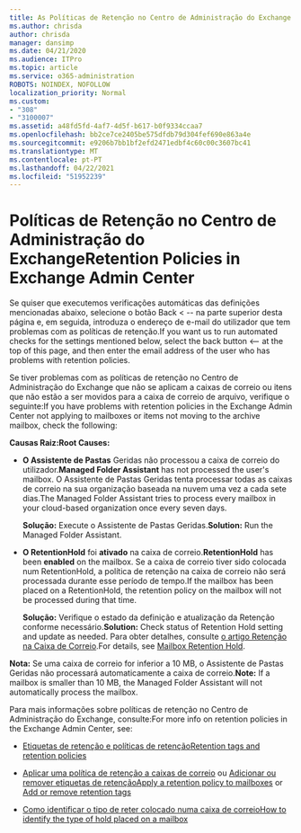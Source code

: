 ```yaml
---
title: As Políticas de Retenção no Centro de Administração do Exchange não funcionam
ms.author: chrisda
author: chrisda
manager: dansimp
ms.date: 04/21/2020
ms.audience: ITPro
ms.topic: article
ms.service: o365-administration
ROBOTS: NOINDEX, NOFOLLOW
localization_priority: Normal
ms.custom:
- "308"
- "3100007"
ms.assetid: a48fd5fd-4af7-4d5f-b617-b0f9334ccaa7
ms.openlocfilehash: bb2ce7ce2405be575dfdb79d304fef690e863a4e
ms.sourcegitcommit: e9206b7bb1bf2efd2471edbf4c60c00c3607bc41
ms.translationtype: MT
ms.contentlocale: pt-PT
ms.lasthandoff: 04/22/2021
ms.locfileid: "51952239"
---
```

# <a name="retention-policies-in-exchange-admin-center"></a><span data-ttu-id="01669-102">Políticas de Retenção no Centro de Administração do Exchange</span><span class="sxs-lookup"><span data-stu-id="01669-102">Retention Policies in Exchange Admin Center</span></span>

<span data-ttu-id="01669-103">Se quiser que executemos verificações automáticas das definições mencionadas abaixo, selecione o botão Back < -- na parte superior desta página e, em seguida, introduza o endereço de e-mail do utilizador que tem problemas com as políticas de retenção.</span><span class="sxs-lookup"><span data-stu-id="01669-103">If you want us to run automated checks for the settings mentioned below, select the back button <-- at the top of this page, and then enter the email address of the user who has problems with retention policies.</span></span>

<span data-ttu-id="01669-104">Se tiver problemas com as políticas de retenção no Centro de Administração do Exchange que não se aplicam a caixas de correio ou itens que não estão a ser movidos para a caixa de correio de arquivo, verifique o seguinte:</span><span class="sxs-lookup"><span data-stu-id="01669-104">If you have problems with retention policies in the Exchange Admin Center not applying to mailboxes or items not moving to the archive mailbox, check the following:</span></span>

<span data-ttu-id="01669-105">**Causas Raiz:**</span><span class="sxs-lookup"><span data-stu-id="01669-105">**Root Causes:**</span></span>

- <span data-ttu-id="01669-106">**O Assistente de Pastas** Geridas não processou a caixa de correio do utilizador.</span><span class="sxs-lookup"><span data-stu-id="01669-106">**Managed Folder Assistant** has not processed the user's mailbox.</span></span> <span data-ttu-id="01669-107">O Assistente de Pastas Geridas tenta processar todas as caixas de correio na sua organização baseada na nuvem uma vez a cada sete dias.</span><span class="sxs-lookup"><span data-stu-id="01669-107">The Managed Folder Assistant tries to process every mailbox in your cloud-based organization once every seven days.</span></span>

  <span data-ttu-id="01669-108">**Solução:** Execute o Assistente de Pastas Geridas.</span><span class="sxs-lookup"><span data-stu-id="01669-108">**Solution:** Run the Managed Folder Assistant.</span></span>

- <span data-ttu-id="01669-109">**O RetentionHold** foi **ativado** na caixa de correio.</span><span class="sxs-lookup"><span data-stu-id="01669-109">**RetentionHold** has been **enabled** on the mailbox.</span></span> <span data-ttu-id="01669-110">Se a caixa de correio tiver sido colocada num RetentionHold, a política de retenção na caixa de correio não será processada durante esse período de tempo.</span><span class="sxs-lookup"><span data-stu-id="01669-110">If the mailbox has been placed on a RetentionHold, the retention policy on the mailbox will not be processed during that time.</span></span>

  <span data-ttu-id="01669-111">**Solução:** Verifique o estado da definição e atualização da Retenção conforme necessário.</span><span class="sxs-lookup"><span data-stu-id="01669-111">**Solution:** Check status of Retention Hold setting and update as needed.</span></span> <span data-ttu-id="01669-112">Para obter detalhes, consulte [o artigo Retenção na Caixa de Correio](https://docs.microsoft.com/exchange/security-and-compliance/messaging-records-management/mailbox-retention-hold).</span><span class="sxs-lookup"><span data-stu-id="01669-112">For details, see [Mailbox Retention Hold](https://docs.microsoft.com/exchange/security-and-compliance/messaging-records-management/mailbox-retention-hold).</span></span>
 
<span data-ttu-id="01669-113">**Nota:** Se uma caixa de correio for inferior a 10 MB, o Assistente de Pastas Geridas não processará automaticamente a caixa de correio.</span><span class="sxs-lookup"><span data-stu-id="01669-113">**Note:** If a mailbox is smaller than 10 MB, the Managed Folder Assistant will not automatically process the mailbox.</span></span>
 
<span data-ttu-id="01669-114">Para mais informações sobre políticas de retenção no Centro de Administração do Exchange, consulte:</span><span class="sxs-lookup"><span data-stu-id="01669-114">For more info on retention policies in the Exchange Admin Center, see:</span></span>

- [<span data-ttu-id="01669-115">Etiquetas de retenção e políticas de retenção</span><span class="sxs-lookup"><span data-stu-id="01669-115">Retention tags and retention policies</span></span>](https://docs.microsoft.com/exchange/security-and-compliance/messaging-records-management/retention-tags-and-policies)

- <span data-ttu-id="01669-116">[Aplicar uma política de retenção a caixas de correio](https://docs.microsoft.com/exchange/security-and-compliance/messaging-records-management/apply-retention-policy) ou [Adicionar ou remover etiquetas de retenção](https://docs.microsoft.com/exchange/security-and-compliance/messaging-records-management/add-or-remove-retention-tags)</span><span class="sxs-lookup"><span data-stu-id="01669-116">[Apply a retention policy to mailboxes](https://docs.microsoft.com/exchange/security-and-compliance/messaging-records-management/apply-retention-policy) or [Add or remove retention tags](https://docs.microsoft.com/exchange/security-and-compliance/messaging-records-management/add-or-remove-retention-tags)</span></span>

- [<span data-ttu-id="01669-117">Como identificar o tipo de reter colocado numa caixa de correio</span><span class="sxs-lookup"><span data-stu-id="01669-117">How to identify the type of hold placed on a mailbox</span></span>](https://docs.microsoft.com/microsoft-365/compliance/identify-a-hold-on-an-exchange-online-mailbox)
